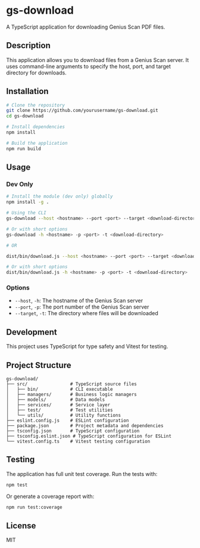 # gs-download

A TypeScript application for downloading Genius Scan PDF files.

## Description

This application allows you to download files from a Genius Scan server. It uses command-line arguments to specify the 
host, port, and target directory for downloads.

## Installation

```bash
# Clone the repository
git clone https://github.com/yourusername/gs-download.git
cd gs-download

# Install dependencies
npm install

# Build the application
npm run build
```

## Usage

### Dev Only

```bash
# Install the module (dev only) globally
npm install -g .

# Using the CLI
gs-download --host <hostname> --port <port> --target <download-directory>

# Or with short options
gs-download -h <hostname> -p <port> -t <download-directory>

# OR

dist/bin/download.js --host <hostname> --port <port> --target <download-directory>

# Or with short options
dist/bin/download.js -h <hostname> -p <port> -t <download-directory>
```

### Options

- `--host`, `-h`: The hostname of the Genius Scan server
- `--port`, `-p`: The port number of the Genius Scan server
- `--target`, `-t`: The directory where files will be downloaded

## Development

This project uses TypeScript for type safety and Vitest for testing.

## Project Structure

```
gs-download/
├── src/                # TypeScript source files
│   ├── bin/            # CLI executable
│   ├── managers/       # Business logic managers
│   ├── models/         # Data models
│   ├── services/       # Service layer
│   ├── test/           # Test utilities
│   └── utils/          # Utility functions
├── eslint.config.js    # ESLint configuration
├── package.json        # Project metadata and dependencies
├── tsconfig.json       # TypeScript configuration
├── tsconfig.eslint.json # TypeScript configuration for ESLint
└── vitest.config.ts    # Vitest testing configuration
```

## Testing

The application has full unit test coverage. Run the tests with:

```bash
npm test
```

Or generate a coverage report with:

```bash
npm run test:coverage
```

## License

MIT
